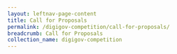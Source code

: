 ```yaml
---
layout: leftnav-page-content
title: Call for Proposals
permalink: /digigov-competition/call-for-proposals/
breadcrumb: Call for Proposals
collection_name: digigov-competition
---
```

